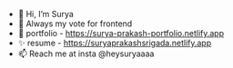 - 👋 Hi, I’m Surya
- 👀 Always my vote for frontend
- 🌱 portfolio - https://surya-prakash-portfolio.netlify.app
- ✨ resume - https://suryaprakashsrigada.netlify.app
- 📫 Reach me at insta @heysuryaaaa

<!---
suryacodess/suryacodess is a ✨ special ✨ repository because its `README.md` (this file) appears on your GitHub profile.
You can click the Preview link to take a look at your changes.
--->
